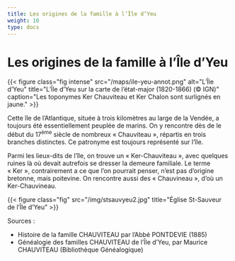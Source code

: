 ```yaml
---
title: Les origines de la famille à l’Île d’Yeu
weight: 10
type: docs
---
```


# Les origines de la famille à l’Île d’Yeu

{{< figure class="fig intense" src="/maps/ile-yeu-annot.png" alt="L’Île d’Yeu" title="L’Île d’Yeu sur la carte de l’état-major (1820-1866) (© IGN)" caption="Les toponymes Ker Chauviteau et Ker Chalon sont surlignés en jaune." >}}

Cette île de l’Atlantique, située à trois kilomètres au large de la Vendée, a toujours été essentiellement peuplée de marins. On y rencontre dès de le début du 17<sup>ème</sup> siècle de nombreux « Chauviteau », répartis en trois branches distinctes. Ce patronyme est toujours représenté sur l’île.

Parmi les lieux-dits de l’île, on trouve un « Ker-Chauviteau », avec quelques ruines là où devait autrefois se dresser la demeure familiale. Le terme « Ker », contrairement a ce que l’on pourrait penser, n’est pas d’origine bretonne, mais poitevine. On rencontre aussi des « Chauvineau », d’où un Ker-Chauvineau.


{{< figure class="fig" src="/img/stsauvyeu2.jpg" title="Église St-Sauveur de l’Île d’Yeu" >}}


Sources :

- Histoire de la famille CHAUVITEAU par l’Abbé PONTDEVIE (1885)
- Généalogie des familles CHAUVITEAU de l’Île d’Yeu, par Maurice CHAUVITEAU (Bibliothèque Généalogique)